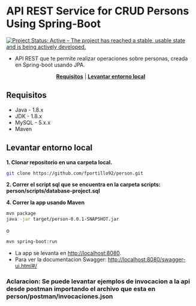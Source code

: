 # API REST Service for CRUD Persons Using Spring-Boot

<a href="http://www.repostatus.org/#active"><img src="http://www.repostatus.org/badges/latest/active.svg" alt="Project Status: Active – The project has reached a stable, usable state and is being actively developed." /></a>

+ API REST que te permite realizar operaciones sobre personas, creada en Spring-boot usando JPA.

<p align="center">
<b><a href="#requisitos">Requisitos</a></b>
|
<b><a href="#LevantarEntornoLocal">Levantar entorno local</a></b>
</p>


## Requisitos

* Java - 1.8.x
* JDK - 1.8.x
* MySQL - 5.x.x
* Maven

## Levantar entorno local

**1. Clonar repositorio en una carpeta local.**

```bash
git clone https://github.com/fportillo92/person.git
```

**2. Correr el script sql que se encuentra en la carpeta scripts: person/scripts/database-project.sql**

**4. Correr la app usando Maven**

```bash
mvn package
java -jar target/person-0.0.1-SNAPSHOT.jar
```
 o 
 
```bash
mvn spring-boot:run
```

+ La app se levanta en <http://localhost:8080>.
+ Para ver la documentacion Swagger: <http://localhost:8080/swagger-ui.html#/>



### Aclaracion: Se puede levantar ejemplos de invocacion a la api desde postman importando el archivo que esta en person/postman/invocaciones.json
